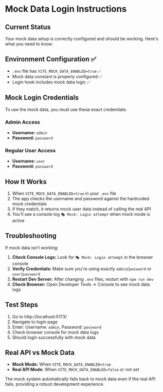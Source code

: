 # Mock Data Login Instructions

## Current Status
Your mock data setup is correctly configured and should be working. Here's what you need to know:

## Environment Configuration ✅
- `.env` file has `VITE_MOCK_DATA_ENABLED=true` ✅
- Mock data constant is properly configured ✅
- Login hook includes mock data logic ✅

## Mock Login Credentials
To use the mock data, you must use these exact credentials:

### Admin Access
- **Username:** `admin`
- **Password:** `password`

### Regular User Access  
- **Username:** `user`
- **Password:** `password`

## How It Works
1. When `VITE_MOCK_DATA_ENABLED=true` in your `.env` file
2. The app checks the username and password against the hardcoded mock credentials
3. If they match, it returns mock user data instead of calling the real API
4. You'll see a console log `🎭 Mock: Login attempt` when mock mode is active

## Troubleshooting
If mock data isn't working:

1. **Check Console Logs:** Look for `🎭 Mock: Login attempt` in the browser console
2. **Verify Credentials:** Make sure you're using exactly `admin`/`password` or `user`/`password`
3. **Restart Dev Server:** After changing `.env` files, restart with `npm run dev`
4. **Check Browser:** Open Developer Tools → Console to see mock data logs

## Test Steps
1. Go to http://localhost:5173/
2. Navigate to login page
3. Enter: Username: `admin`, Password: `password`
4. Check browser console for mock data logs
5. Should login successfully with mock data

## Real API vs Mock Data
- **Mock Mode:** When `VITE_MOCK_DATA_ENABLED=true`
- **Real API Mode:** When `VITE_MOCK_DATA_ENABLED=false` or not set

The mock system automatically falls back to mock data even if the real API fails, providing a robust development experience.
